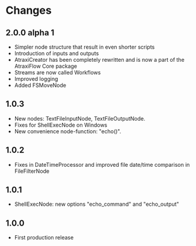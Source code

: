 # Changes

## 2.0.0 alpha 1
* Simpler node structure  that result in even shorter scripts
* Introduction of inputs and outputs
* AtraxiCreator has been completely rewritten and is now a part of the AtraxiFlow Core package
* Streams are now called Workflows
* Improved logging
* Added FSMoveNode

## 1.0.3 
* New nodes: TextFileInputNode, TextFileOutputNode. 
* Fixes for ShellExecNode on Windows
* New convenience node-function: "echo()".

## 1.0.2 
* Fixes in DateTimeProcessor and improved file date/time comparison in FileFilterNode

## 1.0.1 
* ShellExecNode: new options "echo_command" and "echo_output"

## 1.0.0
* First production release